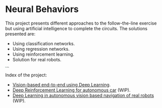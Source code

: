 # Neural Behaviors

This project presents different approaches to the follow-the-line exercise but using artificial intelligence to complete the circuits. The solutions presented are:
- Using classification networks.
- Using regression networks.
- Using reinforcement learning.
- Solution for real robots.

<img src="https://jderobot.github.io/assets/images/projects/neural_behavior/autonomous.jpeg" alt="config" style="zoom:20%;" />

Index of the project:

- [Vision-based end-to-end using Deep Learning](https://github.com/JdeRobot/NeuralBehaviors/tree/master/vision-based-end2end-learning).
- [Deep Reinforcement Learning for autonomous car](https://github.com/RoboticsLabURJC/2019-tfm-ignacio-arranz) (WIP).
- [Deep Learning in autonomous vision based navigation of real robots](https://github.com/RoboticsLabURJC/2017-tfm-francisco-perez) (WIP).

